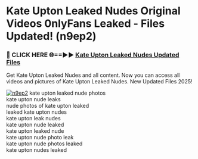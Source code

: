 # Kate Upton Leaked Nudes Original Videos 0nlyFans Leaked - Files Updated! (n9ep2)

<h3>🔴 CLICK HERE 🌐==►► <a href="https://tinyurl.com/5h6xmrr3" rel="nofollow">Kate Upton Leaked Nudes Updated Files</a></h3>

Get Kate Upton Leaked Nudes and all content. Now you can access all videos and pictures of Kate Upton Leaked Nudes. New Updated Files 2025!

[![n9ep2](https://i.imgur.com/KVD873Z.gif)](https://tinyurl.com/5h6xmrr3)
kate upton leaked nude photos<br>
kate upton nude leaks<br>
nude photos of kate upton leaked<br>
leaked kate upton nudes<br>
kate upton leak nudes<br>
kate upton nude leaked<br>
kate upton leaked nude<br>
kate upton nude photo leak<br>
kate upton nude photos leaked<br>
kate upton nudes leaked